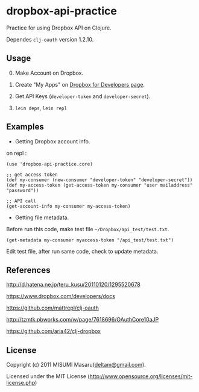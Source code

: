 # dropbox-api-practice

Practice for using Dropbox API on Clojure.

Dependes `clj-oauth` version 1.2.10.


## Usage

0. Make Account on Dropbox.

1. Create "My Apps" on [Dropbox for Developers page](https://www.dropbox.com/developers/apps).

2. Get API Keys (`developer-token` and `developer-secret`).

3. `lein deps`, `lein repl`


## Examples


* Getting Dropbox account info.

on repl :

    (use 'dropbox-api-practice.core)
    
    ;; get access token
    (def my-consumer (new-consumer "developer-token" "developer-secret"))
    (def my-access-token (get-access-token my-consumer "user mailaddress" "password"))

    ;; API call
    (get-account-info my-consumer my-access-token)


* Getting file metadata.

Before run this code,  make test file `~/Dropbox/api_test/test.txt`.

    (get-metadata my-consumer myaccess-token "/api_test/test.txt")

Edit test file, after run same code, check to update metadata.


## References

<http://d.hatena.ne.jp/teru_kusu/20110120/1295520678>

<https://www.dropbox.com/developers/docs>

<https://github.com/mattrepl/clj-oauth>

<http://tzmtk.pbworks.com/w/page/7618696/OAuthCore10aJP>

<https://github.com/aria42/clj-dropbox>


## License

Copyright (c) 2011 MISUMI Masaru(deltam@gmail.com).

Licensed under the MIT License (http://www.opensource.org/licenses/mit-license.php)